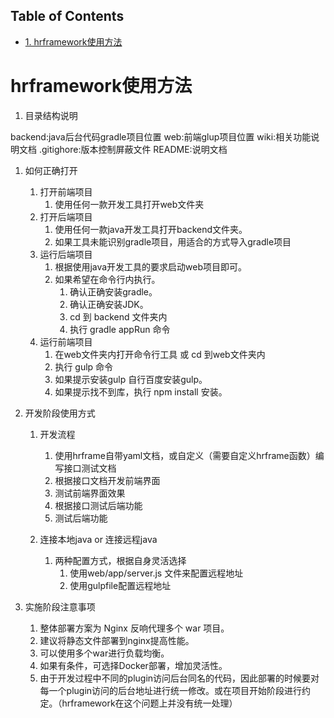 <div id="table-of-contents">
<h2>Table of Contents</h2>
<div id="text-table-of-contents">
<ul>
<li><a href="#orge21e2c7">1. hrframework使用方法</a></li>
</ul>
</div>
</div>

<a id="orge21e2c7"></a>

# hrframework使用方法

1.  目录结构说明

backend:java后台代码gradle项目位置
web:前端glup项目位置
wiki:相关功能说明文档
.gitighore:版本控制屏蔽文件
README:说明文档

1.  如何正确打开
    1.  打开前端项目
        1.  使用任何一款开发工具打开web文件夹
    2.  打开后端项目
        1.  使用任何一款java开发工具打开backend文件夹。
        2.  如果工具未能识别gradle项目，用适合的方式导入gradle项目
    3.  运行后端项目
        1.  根据使用java开发工具的要求启动web项目即可。
        2.  如果希望在命令行内执行。
            1.  确认正确安装gradle。
            2.  确认正确安装JDK。
            3.  cd 到 backend 文件夹内
            4.  执行 gradle appRun 命令
    4.  运行前端项目
        1.  在web文件夹内打开命令行工具 或 cd 到web文件夹内
        2.  执行  gulp  命令
        3.  如果提示安装gulp 自行百度安装gulp。
        4.  如果提示找不到库，执行 npm install 安装。

2.  开发阶段使用方式
    1.  开发流程
        1.  使用hrframe自带yaml文档，或自定义（需要自定义hrframe函数）编写接口测试文档
        2.  根据接口文档开发前端界面
        3.  测试前端界面效果
        4.  根据接口测试后端功能
        5.  测试后端功能
    
    2.  连接本地java or 连接远程java
        1.  两种配置方式，根据自身灵活选择
            1.  使用web/app/server.js 文件来配置远程地址
            2.  使用gulpfile配置远程地址

1.  实施阶段注意事项
    1.  整体部署方案为 Nginx 反响代理多个 war 项目。
    2.  建议将静态文件部署到nginx提高性能。
    3.  可以使用多个war进行负载均衡。
    4.  如果有条件，可选择Docker部署，增加灵活性。
    5.  由于开发过程中不同的plugin访问后台同名的代码，因此部署的时候要对每一个plugin访问的后台地址进行统一修改。或在项目开始阶段进行约定。（hrframework在这个问题上并没有统一处理）

